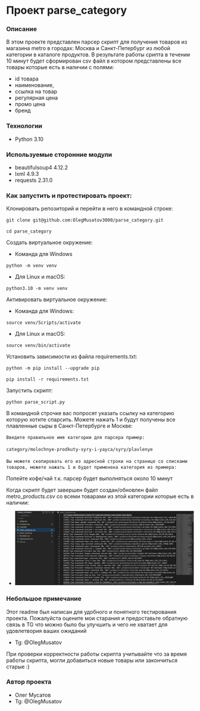 # Проект parse_category

### Описание
В этом проекте представлен парсер скрипт для получения товаров из магазина metro в городах: Москва и Санкт-Петербург из любой категории в каталоге продуктов. В результате работы срипта в течении 10 минут будет сформирован csv файл в котором представлены все товары которые есть в наличии с полями:
- id товара
- наименование,
- ссылка на товар
- регулярная цена
- промо цена
- бренд

### Технологии
- Python 3.10

### Используемые сторонние модули
- beautifulsoup4 4.12.2
- lxml 4.9.3
- requests 2.31.0

### Как запустить и протестировать проект:

Клонировать репозиторий и перейти в него в командной строке:

```
git clone git@github.com:OlegMusatov3000/parse_category.git
```

```
cd parse_category
```

Cоздать виртуальное окружение:

- Команда для Windows

```
python -m venv venv
```

- Для Linux и macOS:

```
python3.10 -m venv venv
```

Активировать виртуальное окружение:

- Команда для Windows:

```
source venv/Scripts/activate
```

- Для Linux и macOS:

```
source venv/bin/activate
```

Установить зависимости из файла requirements.txt:

```
python -m pip install --upgrade pip
```

```
pip install -r requirements.txt
```

Запустить скрипт:

```
python parse_script.py
```

В командной строчке вас попросят указать ссылку на категорию которую хотите спарсить. Можете нажать 1 и будут получены все плавленные сыры в Санкт-Петербурге и Москве:

```
Введите правильное имя категории для парсера пример:

category/molochnye-prodkuty-syry-i-yayca/syry/plavlenye 

Вы можете скопировать его из адресной строки на странице со списками
товаров, можете нажать 1 и будет применена категория из примера:
```

Попейте кофе/чай т.к. парсер будет выполняться около 10 минут

Когда скрипт будет завершен будет создан/обновлен файл metro_products.csv со всеми товарами из этой категории которые есть в наличии:

- ![результат работы](./Screenshot.png)

### Небольшое примечание
Этот readme был написан для удобного и понятного тестирования проекта. Пожалуйста оцените мои старания и предоставьте обратную связь в TG что можно было бы улучшить и чего не хватает для удовлетвория ваших ожиданий

- Tg: @OlegMusatov

При проверки корректности работы скрипта учитывайте что за время работы скрипта, могли добавиться новые товары или закончиться старые :)

### Автор проекта 
- Олег Мусатов
- Tg: @OlegMusatov
